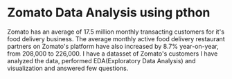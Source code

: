 # Zomato Data Analysis using pthon

Zomato has an average of 17.5 million monthly transacting customers for it's food delivery business. The average monthly active food delivery restaurant partners on Zomato's platform have also increased by 8.7% year-on-year, from 208,000 to 226,000. 
I have a datasset of Zomato's customers
I have analyzed the data, performed EDA(Exploratory Data Analysis) and visualization and answered few questions.  
